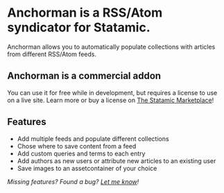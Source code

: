 # Anchorman is a RSS/Atom syndicator for Statamic.

Anchorman allows you to automatically populate collections with articles from different RSS/Atom feeds.

## Anchorman is a commercial addon
You can use it for free while in development, but requires a license to use on a live site. Learn more or buy a license on [The Statamic Marketplace](https://statamic.com/marketplace/addons/anchorman)!

## Features
* Add multiple feeds and populate different collections
* Chose where to save content from a feed
* Add custom queries and terms to each entry
* Add authors as new users or attribute new articles to an existing user
* Save images to an assetcontainer of your choice

_Missing features? Found a bug? [Let me know](mailto:wout@woutmager.nl)!_
